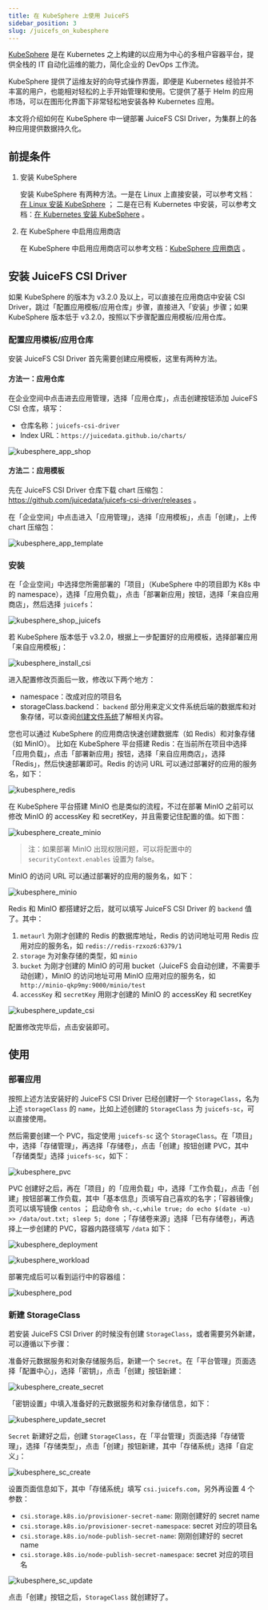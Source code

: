 ```yaml
---
title: 在 KubeSphere 上使用 JuiceFS
sidebar_position: 3
slug: /juicefs_on_kubesphere
---
```


[KubeSphere](https://kubesphere.com.cn) 是在 Kubernetes 之上构建的以应用为中心的多租户容器平台，提供全栈的 IT 自动化运维的能力，简化企业的 DevOps 工作流。

KubeSphere 提供了运维友好的向导式操作界面，即便是 Kubernetes 经验并不丰富的用户，也能相对轻松的上手开始管理和使用。它提供了基于 Helm 的应用市场，可以在图形化界面下非常轻松地安装各种 Kubernetes 应用。

本文将介绍如何在 KubeSphere 中一键部署 JuiceFS CSI Driver，为集群上的各种应用提供数据持久化。

## 前提条件

1. 安装 KubeSphere

   安装 KubeSphere 有两种方法。一是在 Linux 上直接安装，可以参考文档：[在 Linux 安装 KubeSphere](https://kubesphere.com.cn/docs/quick-start/all-in-one-on-linux) ；
二是在已有 Kubernetes 中安装，可以参考文档：[在 Kubernetes 安装 KubeSphere](https://kubesphere.com.cn/docs/quick-start/minimal-kubesphere-on-k8s) 。

2. 在 KubeSphere 中启用应用商店

   在 KubeSphere 中启用应用商店可以参考文档：[KubeSphere 应用商店](https://kubesphere.com.cn/docs/pluggable-components/app-store) 。

## 安装 JuiceFS CSI Driver

如果 KubeSphere 的版本为 v3.2.0 及以上，可以直接在应用商店中安装 CSI Driver，跳过「配置应用模板/应用仓库」步骤，直接进入「安装」步骤；如果 KubeSphere 版本低于 v3.2.0，按照以下步骤配置应用模板/应用仓库。

### 配置应用模板/应用仓库

安装 JuiceFS CSI Driver 首先需要创建应用模板，这里有两种方法。

#### 方法一：应用仓库

在企业空间中点击进去应用管理，选择「应用仓库」，点击创建按钮添加 JuiceFS CSI 仓库，填写：

- 仓库名称：`juicefs-csi-driver`
- Index URL：`https://juicedata.github.io/charts/`

![kubesphere_app_shop](../images/kubesphere_app_shop.png)

#### 方法二：应用模板

先在 JuiceFS CSI Driver 仓库下载 chart 压缩包：<https://github.com/juicedata/juicefs-csi-driver/releases> 。

在「企业空间」中点击进入「应用管理」，选择「应用模板」，点击「创建」，上传 chart 压缩包：

![kubesphere_app_template](../images/kubesphere_app_template.png)

### 安装

在「企业空间」中选择您所需部署的「项目」（KubeSphere 中的项目即为 K8s 中的 namespace），选择「应用负载」，点击「部署新应用」按钮，选择「来自应用商店」，然后选择 `juicefs`：

![kubesphere_shop_juicefs](../images/kubesphere_shop_juicefs.jpg)

若 KubeSphere 版本低于 v3.2.0，根据上一步配置好的应用模板，选择部署应用「来自应用模板」：

![kubesphere_install_csi](../images/kubesphere_install_csi.png)

进入配置修改页面后一致，修改以下两个地方：

- namespace：改成对应的项目名
- storageClass.backend：
  `backend` 部分用来定义文件系统后端的数据库和对象存储，可以查阅[创建文件系统](../getting-started/standalone.md#juicefs-format)了解相关内容。

您也可以通过 KubeSphere 的应用商店快速创建数据库（如 Redis）和对象存储（如 MinIO）。
比如在 KubeSphere 平台搭建 Redis：在当前所在项目中选择「应用负载」，点击「部署新应用」按钮，选择「来自应用商店」，选择「Redis」，然后快速部署即可。Redis 的访问 URL 可以通过部署好的应用的服务名，如下：

![kubesphere_redis](../images/kubesphere_redis.png)

在 KubeSphere 平台搭建 MinIO 也是类似的流程，不过在部署 MinIO 之前可以修改 MinIO 的 accessKey 和 secretKey，并且需要记住配置的值。如下图：

![kubesphere_create_minio](../images/kubesphere_create_minio.png)

> 注：如果部署 MinIO 出现权限问题，可以将配置中的 `securityContext.enables` 设置为 false。

MinIO 的访问 URL 可以通过部署好的应用的服务名，如下：

![kubesphere_minio](../images/kubesphere_minio.png)

Redis 和 MinIO 都搭建好之后，就可以填写 JuiceFS CSI Driver 的 `backend` 值了。其中：

1. `metaurl` 为刚才创建的 Redis 的数据库地址，Redis 的访问地址可用 Redis 应用对应的服务名，如 `redis://redis-rzxoz6:6379/1`
2. `storage` 为对象存储的类型，如 `minio`
3. `bucket` 为刚才创建的 MinIO 的可用 bucket（JuiceFS 会自动创建，不需要手动创建），MinIO 的访问地址可用 MinIO 应用对应的服务名，如 `http://minio-qkp9my:9000/minio/test`
4. `accessKey` 和 `secretKey` 用刚才创建的 MinIO 的 accessKey 和 secretKey

![kubesphere_update_csi](../images/kubesphere_update_csi.png)

配置修改完毕后，点击安装即可。

## 使用

### 部署应用

按照上述方法安装好的 JuiceFS CSI Driver 已经创建好一个 `StorageClass`，名为上述 `storageClass` 的 `name`，比如上述创建的 `StorageClass` 为 `juicefs-sc`，可以直接使用。

然后需要创建一个 PVC，指定使用 `juicefs-sc` 这个 `StorageClass`。在「项目」中，选择「存储管理」，再选择「存储卷」，点击「创建」按钮创建 PVC，其中「存储类型」选择 `juicefs-sc`，如下：

![kubesphere_pvc](../images/kubesphere_pvc.png)

PVC 创建好之后，再在「项目」的「应用负载」中，选择「工作负载」，点击「创建」按钮部署工作负载，其中「基本信息」页填写自己喜欢的名字；「容器镜像」页可以填写镜像 `centos` ；
启动命令 `sh,-c,while true; do echo $(date -u) >> /data/out.txt; sleep 5; done` ；「存储卷来源」选择「已有存储卷」，再选择上一步创建的 PVC，容器内路径填写 `/data` 如下：

![kubesphere_deployment](../images/kubesphere_deployment.png)

![kubesphere_workload](../images/kubesphere_workload.png)

部署完成后可以看到运行中的容器组：

![kubesphere_pod](../images/kubesphere_pod.png)

### 新建 StorageClass

若安装 JuiceFS CSI Driver 的时候没有创建 `StorageClass`，或者需要另外新建，可以遵循以下步骤：

准备好元数据服务和对象存储服务后，新建一个 `Secret`。在「平台管理」页面选择「配置中心」，选择「密钥」，点击「创建」按钮新建：

![kubesphere_create_secret](../images/kubesphere_create_secret.png)

「密钥设置」中填入准备好的元数据服务和对象存储信息，如下：

![kubesphere_update_secret](../images/kubesphere_update_secret.png)

`Secret` 新建好之后，创建 `StorageClass`，在「平台管理」页面选择「存储管理」，选择「存储类型」，点击「创建」按钮新建，其中「存储系统」选择「自定义」：

![kubesphere_sc_create](../images/kubesphere_sc_create.png)

设置页面信息如下，其中「存储系统」填写 `csi.juicefs.com`，另外再设置 4 个参数：

- `csi.storage.k8s.io/provisioner-secret-name`: 刚刚创建好的 secret name
- `csi.storage.k8s.io/provisioner-secret-namespace`: secret 对应的项目名
- `csi.storage.k8s.io/node-publish-secret-name`: 刚刚创建好的 secret name
- `csi.storage.k8s.io/node-publish-secret-namespace`: secret 对应的项目名

![kubesphere_sc_update](../images/kubesphere_sc_update.png)

点击「创建」按钮之后，`StorageClass` 就创建好了。
